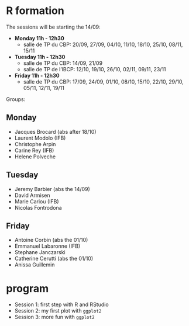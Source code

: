 # R formation

The sessions will be starting the 14/09:

- **Monday 11h - 12h30**
  - salle de TP du CBP: 20/09, 27/09, 04/10, 11/10, 18/10, 25/10, 08/11, 15/11
- **Tuesday 11h - 12h30**
  - salle de TP du CBP: 14/09, 21/09
  - salle de TP de l’IBCP: 12/10, 19/10, 26/10, 02/11, 09/11, 23/11
- **Friday 11h - 12h30** 
  - salle de TP du CBP: 17/09, 24/09, 01/10, 08/10, 15/10, 22/10, 29/10, 05/11, 12/11, 19/11

Groups:
## Monday
- Jacques Brocard (abs after 18/10)
- Laurent Modolo (IFB)
- Christophe Arpin
- Carine Rey (IFB)
- Helene Polveche

## Tuesday
- Jeremy Barbier (abs the 14/09)
- David Armisen
- Marie Cariou (IFB)
- Nicolas Fontrodona

## Friday
- Antoine Corbin (abs the 01/10)
- Emmanuel Labaronne (IFB)
- Stephane Janczarski
- Catherine Cerutti (abs the 01/10)
- Anissa Guillemin

# program

- Session 1: first step with R and RStudio
- Session 2: my first plot with `ggplot2`
- Session 3: more fun with `ggplot2`
